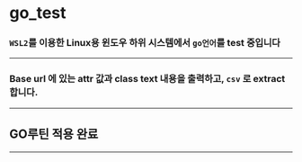 # go_test
### `WSL2`를 이용한 Linux용 윈도우 하위 시스템에서 `go언어`를 test 중입니다
---

### Base url 에 있는 attr 값과 class text 내용을 출력하고, `csv` 로 extract 합니다.
---

## GO루틴 적용 완료
---
